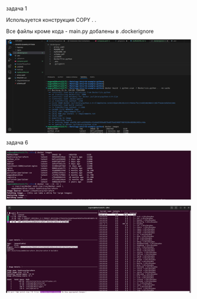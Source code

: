 задача 1

Используется конструкция COPY . .

Все файлы кроме кода - main.py добалены в .dockerignore

![alt text](Task1.png)


задача 6

![alt text](Task6_1.png)


![alt text](Task6_2.png)
